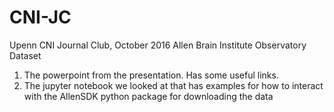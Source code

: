 # CNI-JC

Upenn CNI Journal Club, October 2016
Allen Brain Institute Observatory Dataset

1) The powerpoint from the presentation. Has some useful links.
2) The jupyter notebook we looked at that has examples for how to interact with the AllenSDK python package for downloading the data
